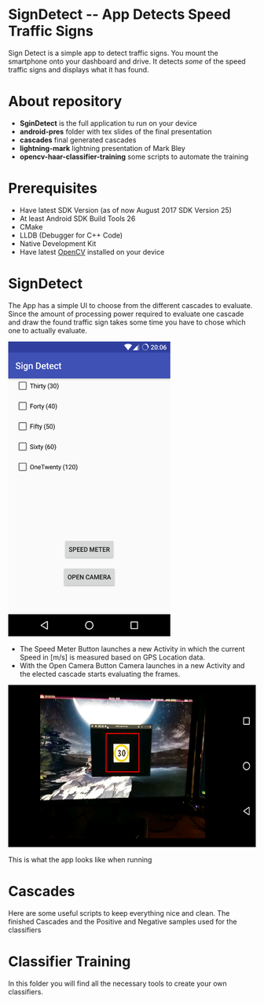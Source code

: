 SignDetect -- App Detects Speed Traffic Signs
===================

Sign Detect is a simple app to detect traffic signs. You mount the smartphone onto your dashboard and drive. It detects *some* of the
speed traffic signs and displays what it has found.


# About repository
- **SginDetect** is the full application tu run on your device
- **android-pres** folder with tex slides of the final presentation
- **cascades** final generated cascades
- **lightning-mark** lightning presentation of Mark Bley
- **opencv-haar-classifier-training** some scripts to automate the training

# Prerequisites
* Have latest SDK Version (as of now August 2017 SDK Version 25)
* At least Android SDK Build Tools 26
* CMake
* LLDB (Debugger for C++ Code)
* Native Development Kit
* Have latest [OpenCV](http://opencv.org/releases.html) installed on your device

# SignDetect
The App has a simple UI to choose from the different cascades to evaluate. Since the amount of processing power required 
to evaluate one cascade and draw the found traffic sign takes some time you have to chose which one to actually evaluate.

<img src="img/scrot01.png" width="330" height="600"/>

* The Speed Meter Button launches a new Activity in which the current Speed in
[m/s] is measured based on GPS Location data.
* With the Open Camera Button Camera launches in a new Activity and the elected cascade starts evaluating the frames.

<img src="img/scrot00.png" width="600" height="330"/>

This is what the app looks like when running

# Cascades
Here are some useful scripts to keep everything nice and clean.
The finished Cascades and the Positive and Negative samples used for the classifiers

# Classifier Training
In this folder you will find all the necessary tools to create your own classifiers.
